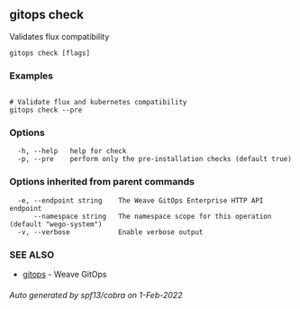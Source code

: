 ## gitops check

Validates flux compatibility

```
gitops check [flags]
```

### Examples

```

# Validate flux and kubernetes compatibility
gitops check --pre

```

### Options

```
  -h, --help   help for check
  -p, --pre    perform only the pre-installation checks (default true)
```

### Options inherited from parent commands

```
  -e, --endpoint string    The Weave GitOps Enterprise HTTP API endpoint
      --namespace string   The namespace scope for this operation (default "wego-system")
  -v, --verbose            Enable verbose output
```

### SEE ALSO

* [gitops](gitops.md)	 - Weave GitOps

###### Auto generated by spf13/cobra on 1-Feb-2022
